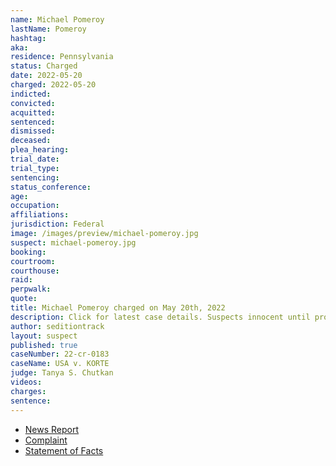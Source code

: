 ```yaml
---
name: Michael Pomeroy
lastName: Pomeroy
hashtag:
aka:
residence: Pennsylvania
status: Charged
date: 2022-05-20
charged: 2022-05-20
indicted:
convicted:
acquitted:
sentenced:
dismissed:
deceased:
plea_hearing:
trial_date:
trial_type:
sentencing:
status_conference:
age:
occupation:
affiliations:
jurisdiction: Federal
image: /images/preview/michael-pomeroy.jpg
suspect: michael-pomeroy.jpg
booking:
courtroom:
courthouse:
raid:
perpwalk:
quote:
title: Michael Pomeroy charged on May 20th, 2022
description: Click for latest case details. Suspects innocent until proven guilty.
author: seditiontrack
layout: suspect
published: true
caseNumber: 22-cr-0183
caseName: USA v. KORTE
judge: Tanya S. Chutkan
videos:
charges:
sentence:
---
```

- [News Report](https://www.ydr.com/story/news/2022/05/24/brian-korte-york-haven-lynwood-nester-dillsburg-charged-capitol-riots/65357319007/)
- [Complaint](https://www.justice.gov/usao-dc/case-multi-defendant/file/1507521/download)
- [Statement of Facts](https://www.justice.gov/usao-dc/case-multi-defendant/file/1507526/download)
